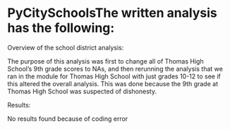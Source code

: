 # PyCitySchoolsThe written analysis has the following:
Overview of the school district analysis:

The purpose of this analysis was first to change all of Thomas High School’s 9th grade scores to NAs, and then rerunning the analysis that we ran in the module for Thomas High School with just grades 10-12 to see if this altered the overall analysis. This was done because the 9th grade at Thomas High School was suspected of dishonesty.

Results:

No results found because of coding error

    
